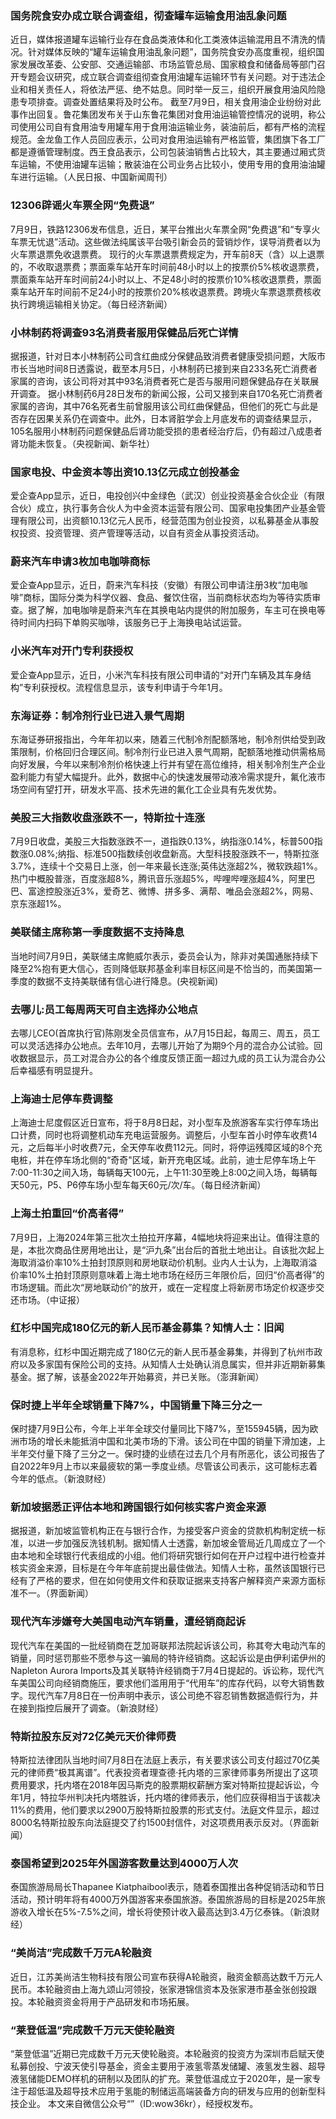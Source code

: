 ### 国务院食安办成立联合调查组，彻查罐车运输食用油乱象问题
近日，媒体报道罐车运输行业存在食品类液体和化工类液体运输混用且不清洗的情况。针对媒体反映的“罐车运输食用油乱象问题”，国务院食安办高度重视，组织国家发展改革委、公安部、交通运输部、市场监管总局、国家粮食和储备局等部门召开专题会议研究，成立联合调查组彻查食用油罐车运输环节有关问题。对于违法企业和相关责任人，将依法严惩、绝不姑息。同时举一反三，组织开展食用油风险隐患专项排查。调查处置结果将及时公布。
截至7月9日，相关食用油企业纷纷对此事作出回复。鲁花集团发布关于山东鲁花集团对食用油运输管控情况的说明，称公司使用公司自有食用油专用罐车用于食用油运输业务，装油前后，都有严格的流程规范。金龙鱼工作人员回应表示，公司对食用油运输有严格监管，集团旗下各工厂都是遵循管理制度。西王食品表示，公司包装油销售占比较大，其主要通过厢式货车运输，不使用油罐车运输；散装油在公司业务占比较小，使用专用的食用油油罐车进行运输。（人民日报、中国新闻周刊）
### 12306辟谣火车票全网“免费退”
7月9日，铁路12306发布信息，近日，某平台推出火车票全网“免费退”和“专享火车票无忧退”活动。这些做法纯属该平台吸引新会员的营销炒作，误导消费者以为火车票退票免收退票费。
现行的火车票退票费规定为，开车前8天（含）以上退票的，不收取退票费；票面乘车站开车时间前48小时以上的按票价5%核收退票费，票面乘车站开车时间前24小时以上、不足48小时的按票价10%核收退票费，票面乘车站开车时间前不足24小时的按票价20%核收退票费。跨境火车票退票费核收执行跨境运输相关协定。（每日经济新闻）
### 小林制药将调查93名消费者服用保健品后死亡详情
据报道，针对日本小林制药公司含红曲成分保健品致消费者健康受损问题，大阪市市长当地时间8日透露说，截至本月5日，小林制药已接到来自233名死亡消费者家属的咨询，该公司将对其中93名消费者死亡是否与服用问题保健品存在关联展开调查。
据小林制药6月28日发布的新闻公报，公司又接到来自170名死亡消费者家属的咨询，其中76名死者生前曾服用该公司红曲保健品，但他们的死亡与此是否存在因果关系仍在调查中。此外，日本肾脏学会上月底发布的调查结果显示，105名服用小林制药问题保健品后肾功能受损的患者经治疗后，仍有超过八成患者肾功能未恢复。（央视新闻、新华社）
### 国家电投、中金资本等出资10.13亿元成立创投基金
爱企查App显示，近日，电投创兴中金绿色（武汉）创业投资基金合伙企业（有限合伙）成立，执行事务合伙人为中金资本运营有限公司、国家电投集团产业基金管理有限公司，出资额10.13亿元人民币，经营范围为创业投资，以私募基金从事股权投资、投资管理、资产管理等活动，以自有资金从事投资活动。
### 蔚来汽车申请3枚加电咖啡商标
爱企查App显示，近日，蔚来汽车科技（安徽）有限公司申请注册3枚“加电咖啡”商标，国际分类为科学仪器、食品、餐饮住宿，当前商标状态均为等待实质审查。据了解，加电咖啡是蔚来汽车在其换电站内提供的附加服务，车主可在换电等待时间内扫码下单购买咖啡，该服务已于上海换电站试运营。
### 小米汽车对开门专利获授权
爱企查App显示，近日，小米汽车科技有限公司申请的“对开门车辆及其车身结构”专利获授权。流程信息显示，该专利申请于今年1月。
### 东海证券：制冷剂行业已进入景气周期
东海证券研报指出，今年年初以来，随着三代制冷剂配额落地，制冷剂供给受到政策限制，价格回归合理区间。制冷剂行业已进入景气周期，配额落地推动供需格局向好发展，今年以来制冷剂价格快速上行并有望在高位维持，相关制冷剂生产企业盈利能力有望大幅提升。此外，数据中心的快速发展带动液冷需求提升，氟化液市场空间有望打开，研发水平高、技术先进的氟化工企业具有先发优势。
### 美股三大指数收盘涨跌不一，特斯拉十连涨
7月9日收盘，美股三大指数涨跌不一，道指跌0.13%，纳指涨0.14%，标普500指数涨0.08%;纳指、标准500指数续创收盘新高。大型科技股涨跌不一，特斯拉涨3.7%，连续十个交易日上涨，创一年来最长连涨;英伟达涨超2%，微软跌超1%。热门中概股普涨，百度涨超8%，腾讯音乐涨超5%，哔哩哔哩涨超4%，阿里巴巴、富途控股涨近3%，爱奇艺、微博、拼多多、满帮、唯品会涨超2%，网易、京东涨超1%。
### 美联储主席称第一季度数据不支持降息
当地时间7月9日，美联储主席鲍威尔表示，委员会认为，除非对美国通胀持续下降至2%抱有更大信心，否则降低联邦基金利率目标区间是不恰当的，而美国第一季度的数据不支持美联储有信心进行降息。(央视新闻)
### 去哪儿:员工每周两天可自主选择办公地点
去哪儿CEO(首席执行官)陈刚发全员信宣布，从7月15日起，每周三、周五，员工可以灵活选择办公地点。去年10月，去哪儿开始了为期9个月的混合办公试验。回收数据显示，员工对混合办公的各个维度反馈正面一超过九成的员工认为混合办公后幸福感有明显提升。
### 上海迪士尼停车费调整
上海迪士尼度假区近日宣布，将于8月8日起，对小型车及旅游客车实行停车场出口计费，同时也将调整机动车充电运营服务。调整后，小型车首小时停车收费14元，之后每半小时收费7元，全天停车收费112元。同时，将停运残障区域的8个充电桩，并在停车场北侧的“奇奇"区域，新开充电区域。此前，迪士尼停车场上午7:00-11:30之间入场，每辆每天100元，上午11:30至晚上8:00之间入场，每辆每天50元，P5、P6停车场小型车每天60元/次/车。（每日经济新闻）
### 上海土拍重回“价高者得”
7月9日，上海2024年第三批次土拍拉开序幕，4幅地块将迎来出让。值得注意的是，本批次商品住房用地出让，是“沪九条”出台后的首批土地出让。自该批次起上海取消溢价率10%土拍封顶原则和房地联动价机制。业内人士认为，上海取消溢价率10%土拍封顶原则意味着上海土地市场在经历三年限价后，回归“价高者得”的市场逻辑。而此次“房地联动价”的放开，或在一定程度上将新房市场定价权逐步交还市场。（中证报）
### 红杉中国完成180亿元的新人民币基金募集？知情人士：旧闻
有消息称，红杉中国近期完成了180亿元的新人民币基金募集，并得到了杭州市政府以及多家国有保险公司的支持。从知情人士处确认消息属实，但并非近期新募集基金。据了解，该基金2022年开始募资，并已关账。（澎湃新闻）
### 保时捷上半年全球销量下降7%，中国销量下降三分之一
保时捷7月9日公布，今年上半年全球交付量同比下降7%，至155945辆，因为欧洲市场的增长未能抵消中国和北美市场的下滑。该公司在中国的销量下滑加速，上半年交付量下降了三分之一。保时捷的业绩在过去几个月有所恶化，该公司报告了自2022年9月上市以来最疲软的第一季度业绩。尽管该公司表示，这可能标志着今年的低点。（新浪财经）
### 新加坡据悉正评估本地和跨国银行如何核实客户资金来源
据报道，新加坡监管机构正在与银行合作，为接受客户资金的贷款机构制定统一标准，以进一步加强反洗钱机制。据知情人士透露，新加坡金管局近几周成立了一个由本地和全球银行代表组成的小组。他们将研究银行如何在开户过程中进行检查并核实资金来源，目标是在今年年底前提出最佳做法。知情人士称，虽然该国银行已经有了严格的要求，但在如何使用文件和获取证据来支持客户解释资产来源方面标准不一。（界面新闻）
### 现代汽车涉嫌夸大美国电动汽车销量，遭经销商起诉
现代汽车在美国的一批经销商在芝加哥联邦法院起诉该公司，称其夸大电动汽车的销量，同时惩罚那些不愿参与这一骗局的特许经销商。这起诉讼是由伊利诺伊州的Napleton Aurora Imports及其关联特许经销商于7月4日提起的。诉讼称，现代汽车美国公司向经销商施压，要求他们滥用用于“代用车”的库存代码，以夸大销售数字。现代汽车7月8日在一份声明中表示，该公司绝不容忍销售数据造假行为，并在接到指控后展开了调查。（新浪财经）
### 特斯拉股东反对72亿美元天价律师费
特斯拉法律团队当地时间7月8日在法庭上表示，有关要求该公司支付超过70亿美元的律师费“极其离谱”。代表投资者理查德·托内塔的三家律师事务所提出了这项费用要求，托内塔在2018年因马斯克的股票期权薪酬方案对特斯拉提起诉讼，今年1月，特拉华州判决托内塔胜诉，托内塔的律师表示，他们应获得相当于该裁决11%的费用，他们要求以2900万股特斯拉股票的形式支付。法庭文件显示，超过8000名特斯拉股东向法庭提交了约1500封信件，对这项费用表示反对。（界面新闻）
### 泰国希望到2025年外国游客数量达到4000万人次
泰国旅游局局长Thapanee Kiatphaibool表示，随着泰国推出各种促销活动和节日活动，预计明年将有4000万外国游客来泰国旅游。泰国旅游局的目标是2025年旅游收入增长在5%-7.5%之间，增长将使预计收入最高达到3.4万亿泰铢。（新浪财经）
### “美尚洁”完成数千万元A轮融资
近日，江苏美尚洁生物科技有限公司宣布获得A轮融资，融资金额高达数千万元人民币。本轮融资由上海九颂山河领投，张家港锦信资本及张家港市基金张创投跟投。本轮融资资金将用于产品研发和市场拓展。
### “莱登低温”完成数千万元天使轮融资
“莱登低温”近期已完成数千万元天使轮融资。本轮融资的投资方为深圳市启赋天使私募创投、宁波天使引导基金，资金主要用于液氢零蒸发储罐、液氢发生器、超导液氢储能DEMO样机的研制以及团队的扩充。莱登低温成立于2020年，是一家专注于超低温及超导技术应用于氢能的制储运高端装备方向的研发与应用的创新型科技企业。
本文来自微信公众号“”（ID:wow36kr），经授权发布。
